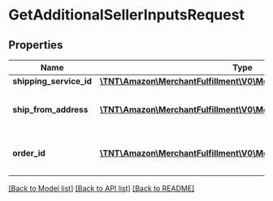 # GetAdditionalSellerInputsRequest

## Properties
Name | Type | Description | Notes
------------ | ------------- | ------------- | -------------
**shipping_service_id** | [**\TNT\Amazon\MerchantFulfillment\V0\Model\ShippingServiceIdentifier**](ShippingServiceIdentifier.md) |  | 
**ship_from_address** | [**\TNT\Amazon\MerchantFulfillment\V0\Model\Address**](Address.md) | The address from which to ship. | 
**order_id** | [**\TNT\Amazon\MerchantFulfillment\V0\Model\AmazonOrderId**](AmazonOrderId.md) | An Amazon defined order identifier | 

[[Back to Model list]](../README.md#documentation-for-models) [[Back to API list]](../README.md#documentation-for-api-endpoints) [[Back to README]](../README.md)


